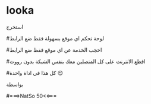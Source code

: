 # looka
استخرج 

#لوحة تحكم اي موقع بسهولة فقط ضع الرابط


#احجب الخدمة عن اي موقع فقظ ضع الرابط



#اقطع الانترنت على كل المتصلين معك بنفس الشبكة بدون رووت 

#كل هذا في اداة واحدة 😍
 

بواسطة 

#===>NatSo 50<<===

